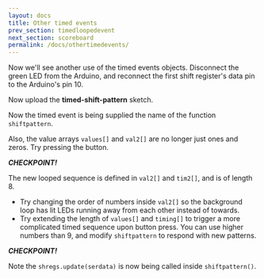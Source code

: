 ```yaml
---
layout: docs
title: Other timed events
prev_section: timedloopedevent
next_section: scoreboard
permalink: /docs/othertimedevents/
---
```


Now we'll see another use of the timed events objects. Disconnect the
green LED from the Arduino, and reconnect the first shift register's
data pin to the Arduino's pin 10. 

Now upload the **timed-shift-pattern** sketch.

Now the timed event is being supplied the name of the function ```shiftpattern```.

Also, the value arrays ```values[]``` and ```val2[]``` are no longer
just ones and zeros. Try pressing the button.

**_CHECKPOINT!_**


The new looped sequence is defined in ```val2[]``` and ```tim2[]```,
and is of length 8.


- Try changing the order of numbers inside ```val2[]``` so the background loop has lit LEDs running away from each other instead of towards.
- Try extending the length of ```values[]``` and ```timing[]``` to trigger a more complicated timed sequence upon button press. You can use higher numbers than 9, and modify ```shiftpattern``` to respond with new patterns.

**_CHECKPOINT!_**

Note the ```shregs.update(serdata)``` is now being called inside
```shiftpattern()```.